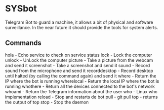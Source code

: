 # SYSbot
Telegram Bot to guard a machine, it allows a bit of physical and software surveillance.
In the near future it should provide the tools for system alerts.

## Commands
hola - Echo service to check on service status
lock - Lock the computer
unlock - UnLock the computer
picture - Take a picture from the webcam and send it
screenshot - Take a screenshot and send it
sound - Record sound from the microphone and send it
recorddesktop - Record desktop until halted (by calling the command again) and send it
where - Return the IP where the bot is running
wherelocal - Return the local IP where the bot is running
whothere - Return all the devices connected to the bot's network
whoami - Return the Telegram information about the user
who - Linux who implementation
reload - Stop and restarts de bot
pull - git pull
top - returns the output of top
stop - Stop the daemon
